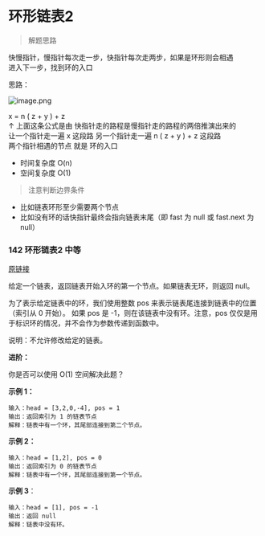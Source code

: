 # 环形链表2

> 解题思路

快慢指针，慢指针每次走一步，快指针每次走两步，如果是环形则会相遇  
进入下一步，找到环的入口  

思路：

![image.png](https://i.loli.net/2020/11/16/t9R8rFnYUValhd5.png)

x = n ( z + y ) + z  
↑ 上面这条公式是由 快指针走的路程是慢指针走的路程的两倍推演出来的  
让一个指针走一遍 x 这段路
另一个指针走一遍 n ( z + y ) + z 这段路  
两个指针相遇的节点 就是 环的入口

- 时间复杂度 O(n)
- 空间复杂度 O(1)

> 注意判断边界条件

- 比如链表环形至少需要两个节点  
- 比如没有环的话快指针最终会指向链表末尾（即 fast 为 null 或 fast.next 为 null）

### 142 环形链表2 中等

[原链接](https://leetcode-cn.com/problems/linked-list-cycle-ii/)

给定一个链表，返回链表开始入环的第一个节点。如果链表无环，则返回 null。

为了表示给定链表中的环，我们使用整数 pos 来表示链表尾连接到链表中的位置（索引从 0 开始）。 如果 pos 是 -1，则在该链表中没有环。注意，pos 仅仅是用于标识环的情况，并不会作为参数传递到函数中。

说明：不允许修改给定的链表。

**进阶：**

你是否可以使用 O(1) 空间解决此题？

**示例 1：**

```
输入：head = [3,2,0,-4], pos = 1  
输出：返回索引为 1 的链表节点  
解释：链表中有一个环，其尾部连接到第二个节点。
```
  
**示例 2：**

```
输入：head = [1,2], pos = 0  
输出：返回索引为 0 的链表节点  
解释：链表中有一个环，其尾部连接到第一个节点。
```

**示例 3**：

```
输入：head = [1], pos = -1  
输出：返回 null  
解释：链表中没有环。
```